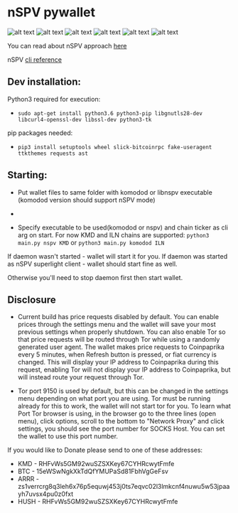 # nSPV pywallet

![alt text](https://i.imgur.com/hvwr3GP.png)
![alt text](https://i.imgur.com/LDNfDBU.png)
![alt text](https://i.imgur.com/yC9D1hk.png)
![alt text](https://i.imgur.com/XGnCxgj.png)
![alt text](https://i.imgur.com/OUX5nEB.png)
![alt text](https://i.imgur.com/21oIHM9.png)

You can read about nSPV approach [here](https://medium.com/@jameslee777/nspv-a-simple-approach-to-superlight-clients-leveraging-notarizations-75d7ef5a37a9)

nSPV [cli reference](https://medium.com/@jameslee777/nspv-reference-cli-client-cf1ffdc03631)

## Dev installation:

Python3 required for execution:

*  `sudo apt-get install python3.6 python3-pip libgnutls28-dev libcurl4-openssl-dev libssl-dev python3-tk`

pip packages needed:

* `pip3 install setuptools wheel slick-bitcoinrpc fake-useragent ttkthemes requests ast`

## Starting:  

* Put wallet files to same folder with komodod or libnspv executable (komodod version should support nSPV mode)
* 

* Specify executable to be used(komodod or nspv) and chain ticker as cli arg on start. For now KMD and ILN chains are supported:
`python3 main.py nspv KMD` or `python3 main.py komodod ILN`

If daemon wasn't started - wallet will start it for you. If daemon was started as nSPV superlight client - wallet should start fine as well.

Otherwise you'll need to stop daemon first then start wallet.

## Disclosure
* Current build has price requests disabled by default. You can enable prices through the settings menu and the wallet will save your most previous settings when properly shutdown. You can also enable Tor so that price requests will be routed through Tor while using a randomly generated user agent. The wallet makes price requests to Coinpaprika every 5 minutes, when Refresh button is pressed, or fiat currency is changed. This will display your IP address to Coinpaprika during this request, enabling Tor will not display your IP address to Coinpaprika, but will instead route your request through Tor.

* Tor port 9150 is used by default, but this can be changed in the settings menu depending on what port you are using. Tor must be running already for this to work, the wallet will not start tor for you. To learn what Port Tor browser is using, in the browser go to the three lines (open menu), click options, scroll to the bottom to "Network Proxy" and click settings, you should see the port number for SOCKS Host. You can set the wallet to use this port number.

If you would like to Donate please send to one of these addresses:
* KMD - RHFvWs5GM92wuSZSXKey67CYHRcwytFmfe
* BTC - 15eWSwNgkXkTdQfYMUPaSd81FbhVgGeFsv
* ARRR - zs1verrcrg8q3leh6x76p5equwj453j0ts7eqvc02l3lmkcnf4nuwu5w53jpaayh7uvsx4pu0z0fxt
* HUSH - RHFvWs5GM92wuSZSXKey67CYHRcwytFmfe
